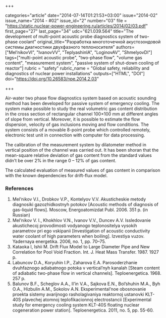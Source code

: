 +++

categories="article"
date="2014-07-14T01:21:53+03:00"
issue="2014-02"
issue_name="2014 - #02"
issue_id="2"
number="03"
file = "https://static.nuclear-power-engineering.ru/articles/2014/02/03.pdf"
first_page="27"
last_page="34"
udc="621.039.564"
title="The development of multi-point acoustic probe diagnostics system of two-phase coolant"
original_title="Разработка многоточечной акустозондовой системы диагностики двухфазного теплоносителя"
authors=["Mel’nikovVI", "IvanovVV", "TeplyashinIA", "LoginovAV", "ShmelyovDI"]
tags=["multi-point acoustic probe", "two-phase flow", "volume gas content", "measurement system", "passive system of shut-down cooling of reactor"]
rubric = "safety"
rubric_name = "Global safety, reliability and diagnostics of nuclear power installations"
outputs=["HTML", "DOI"]
doi="https://doi.org/10.26583/npe.2014.2.03"

+++

Air-water two phase flow diagnostics system based on acoustic sounding method has been developed for passive system of emergency cooling. The system make possible to study the real volumetric gas content distribution in the cross section of rectangular channel 100×100 mm at different angles of slope from vertical. Moreover, it is possible to estimate the flow dispersion, velocity of gas inclusions moving and flow conditions. The system consists of a movable 8-point probe which controlled remotely, electronic test unit in connection with computer for data processing.

The calibration of the measurement system by dilatometer method in vertical position of the channel was carried out. It has been shoran that the mean-square relative deviation of gas content from the standard values didn’t be over 2% in the range 0 – 12% of gas content.

The calculated evaluation of measured values of gas content in comparison with the known dependencies for drift-flux model.

### References

1. Mel’nikov V.I., Drobkov V.P., Kontelyov V.V. Akusticheskie metody diagnosiki gazozhidkostnyh potokov [Acoustic methods of diagnosis of gas-liquid flows]. Moscow, Energoatomizdat Publ. 2006. 351 p. (in Russian)
2. Mel’nikov V. I., Khokhlov V.N., Ivanov V.V., Duncev A.V. Issledovanie akustichecoj provodimosti vodyanogo teplonositelya vysokih parametrov pri ego vskipanii [Investigation of acoustic conductivity water coolant of high parameters when boiling]. Izvestiya vuzov. Yadernaya energetika. 2006, no. 1, pp. 70–75.
3. Kataoka I, Ishii M. Drift Flux Model to Large Diameter Pipe and New Correlation for Pool Void Fraction. Int. J. Heat Mass Transfer. 1987. 1927 p.
4. Labuncov D.A., Koryuhin I.P., Zaharova E.A. Parosoderzhanie dvuhfaznogo adiabatnogo potoka v vertical’nyh kanalah [Steam content of adiabatic two-phase flow in vertical channels]. Teploenergetica. 1968. 257 p.
5. Balunov B.F., Scheglov A.A., Il’in V.A., Sajkova E.N., Bol’shuhin M.A., Byh O.A., Hizbulin A.M., Sokolov A.N. Eksperimental’noe obosnovanie proekta sistemy avarijnogo rasholagivaniya reaktornoj ustanovki KLT-40S plavechej atomnoj teplofikacionnoj electrostancii [Experimental study for emergency cooling system KLT-40S floating nuclear cogeneration power station]. Teploenergetica. 2011, no. 5, pp. 55-60.